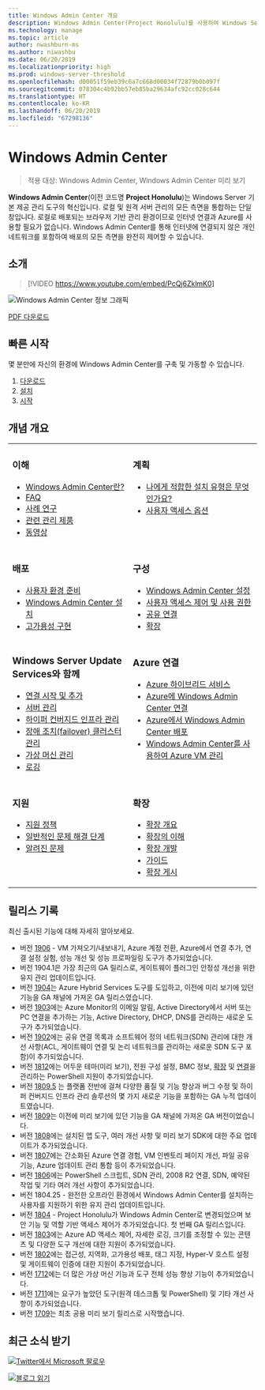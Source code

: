 ```yaml
---
title: Windows Admin Center 개요
description: Windows Admin Center(Project Honolulu)를 사용하여 Windows Server를 관리하는 방법을 설명합니다.
ms.technology: manage
ms.topic: article
author: nwashburn-ms
ms.author: niwashbu
ms.date: 06/20/2019
ms.localizationpriority: high
ms.prod: windows-server-threshold
ms.openlocfilehash: d00051f59eb39c6a7c668d00034f72879b0b097f
ms.sourcegitcommit: 078304c4b92bb57eb85ba29634afc92cc028c644
ms.translationtype: HT
ms.contentlocale: ko-KR
ms.lasthandoff: 06/20/2019
ms.locfileid: "67298136"
---
```

# <a name="windows-admin-center"></a>Windows Admin Center

> 적용 대상: Windows Admin Center, Windows Admin Center 미리 보기

**Windows Admin Center**(이전 코드명 **Project Honolulu**)는 Windows Server 기본 제공 관리 도구의 혁신입니다. 로컬 및 원격 서버 관리의 모든 측면을 통합하는 단일 창입니다. 로컬로 배포되는 브라우저 기반 관리 환경이므로 인터넷 연결과 Azure를 사용할 필요가 없습니다. Windows Admin Center를 통해 인터넷에 연결되지 않은 개인 네트워크를 포함하여 배포의 모든 측면을 완전히 제어할 수 있습니다.

## <a name="introduction"></a>소개

>[!VIDEO https://www.youtube.com/embed/PcQj6ZklmK0]

![Windows Admin Center 정보 그래픽](media/WAC1809Poster_thumb.PNG)

[PDF 다운로드](https://github.com/MicrosoftDocs/windowsserverdocs/raw/master/WindowsServerDocs/manage/windows-admin-center/media/WindowsAdminCenter1809Poster.pdf)

## <a name="quick-start"></a>빠른 시작

몇 분만에 자신의 환경에 Windows Admin Center를 구축 및 가동할 수 있습니다.

1. [다운로드](https://aka.ms/windowsadmincenter)
2. [설치](deploy/install.md)
3. [시작](use/get-started.md)

## <a name="contents-at-a-glance"></a>개념 개요

<table>
    <tr></tr>
    <tr>
        <td style="vertical-align: top;">
            <h3>이해</h3>
            <ul>
            <li><a href="understand/what-is.md">Windows Admin Center란?</a>
            <li><a href="understand/faq.md">FAQ</a>
            <li><a href="understand/case-studies.md">사례 연구</a>
            <li><a href="understand/related-management.md">관련 관리 제품</a>
            <li><a href="understand/videos.md">동영상</a>
            </ul>
        </td>
        <td style="vertical-align: top;">
            <h3>계획</h3>
            <ul>
            <li><a href="plan/installation-options.md">나에게 적합한 설치 유형은 무엇인가요?</a>
            <li><a href="plan/user-access-options.md">사용자 액세스 옵션</a>
            <br>
            </ul>
        </td>
    </tr>
    <tr>
        <td style="vertical-align: top;">
            <h3>배포</h3>
            <ul>
            <li><a href="deploy/prepare-environment.md">사용자 환경 준비</a>
            <li><a href="deploy/install.md">Windows Admin Center 설치</a>
            <li><a href="deploy/high-availability.md">고가용성 구현</a>
         </ul>
        </td>
        <td style="vertical-align: top;">
            <h3>구성</h3>
            <ul>
            <li><a href="configure/settings.md">Windows Admin Center 설정</a>
            <li><a href="configure/user-access-control.md">사용자 액세스 제어 및 사용 권한</a>
            <li><a href="configure/shared-connections.md">공유 연결</a>
            <li><a href="configure/using-extensions.md">확장</a>
            </ul>
        </td>
    </tr>
    <tr>
        <td style="vertical-align: top;">
            <h3>Windows Server Update Services와 함께</h3>
            <ul>
            <li><a href="use/get-started.md">연결 시작 및 추가</a>
            <li><a href="use/manage-servers.md">서버 관리</a>
            <li><a href="use/manage-hyper-converged.md">하이퍼 컨버지드 인프라 관리</a>
            <li><a href="use/manage-failover-clusters.md">장애 조치(failover) 클러스터 관리</a>
            <li><a href="use/manage-virtual-machines.md">가상 머신 관리</a>
            <li><a href="use/logging.md">로깅</a>
            </ul>
        </td>
        <td style="vertical-align: top;">
            <h3>Azure 연결</h3>
            <ul>
            <li><a href="azure/index.md">Azure 하이브리드 서비스</a></li>
            <li><a href="azure/azure-integration.md">Azure에 Windows Admin Center 연결</a></li>
            <li><a href="azure/deploy-wac-in-azure.md">Azure에서 Windows Admin Center 배포</a></li>
            <li><a href="azure/manage-azure-vms.md">Windows Admin Center를 사용하여 Azure VM 관리</a></li>
            </ul>
        </td>
    </tr>
    <tr>
            <td style="vertical-align: top;">
            <h3>지원</h3>
            <ul>
            <li><a href="support/index.md">지원 정책</a>
            <li><a href="support/troubleshooting.md">일반적인 문제 해결 단계</a>
            <li><a href="support/known-issues.md">알려진 문제</a>
            </ul>
        </td>
            <td style="vertical-align: top;">
            <h3>확장</h3>
            <ul>
            <li><a href="extend/extensibility-overview.md">확장 개요</a>
            <li><a href="extend/understand-extensions.md">확장의 이해</a>
            <li><a href="extend/developing-extensions.md">확장 개발</a>
            <li><a href="extend/publish-extensions.md">가이드</a>
            <li><a href="extend/publish-extensions.md">확장 게시</a>
            </ul>
        </td>
    </tr>

</table>

## <a name="release-history"></a>릴리스 기록

최신 출시된 기능에 대해 자세히 알아보세요.

- 버전 [1906](https://aka.ms/wac1906) - VM 가져오기/내보내기, Azure 계정 전환, Azure에서 연결 추가, 연결 설정 실험, 성능 개선 및 성능 프로파일링 도구가 추가되었습니다.
- 버전 1904.1은 가장 최근의 GA 릴리스로, 게이트웨이 플러그인 안정성 개선을 위한 유지 관리 업데이트입니다.
- 버전 [1904](https://aka.ms/wac1904)는 Azure Hybrid Services 도구를 도입하고, 이전에 미리 보기에 있던 기능을 GA 채널에 가져온 GA 릴리스였습니다.
- 버전 [1903](https://aka.ms/wac1903)에는 Azure Monitor의 이메일 알림, Active Directory에서 서버 또는 PC 연결을 추가하는 기능, Active Directory, DHCP, DNS를 관리하는 새로운 도구가 추가되었습니다.
- 버전 [1902](https://aka.ms/wac1902)에는 공유 연결 목록과 소프트웨어 정의 네트워크(SDN) 관리에 대한 개선 사항(ACL, 게이트웨이 연결 및 논리 네트워크를 관리하는 새로운 SDN 도구 포함)이 추가되었습니다.
- 버전 [1812](https://aka.ms/wac1812)에는 어두운 테마(미리 보기), 전원 구성 설정, BMC 정보, [확장](./configure/using-extensions.md#manage-extensions-with-powershell) 및 [연결](./use/get-started.md#use-powershell-to-import-or-export-your-connections-with-tags)을 관리하는 PowerShell 지원이 추가되었습니다.
- 버전 [1809.5](https://aka.ms/wac1809.5) 는 플랫폼 전반에 걸쳐 다양한 품질 및 기능 향상과 버그 수정 및 하이퍼 컨버지드 인프라 관리 솔루션의 몇 가지 새로운 기능을 포함하는 GA 누적 업데이트였습니다.
- 버전 [1809](https://cloudblogs.microsoft.com/windowsserver/2018/09/20/windows-admin-center-1809-and-sdk-now-generally-available/)는 이전에 미리 보기에 있던 기능을 GA 채널에 가져온 GA 버전이었습니다.
- 버전 [1808](https://aka.ms/WACPreview1808-InsiderBlog)에는 설치된 앱 도구, 여러 개선 사항 및 미리 보기 SDK에 대한 주요 업데이트가 추가되었습니다.
- 버전 [1807](https://aka.ms/WACPreview1807-InsiderBlog)에는 간소화된 Azure 연결 경험, VM 인벤토리 페이지 개선, 파일 공유 기능, Azure 업데이트 관리 통합 등이 추가되었습니다. 
- 버전 [1806](https://aka.ms/WACPreview1806-InsiderBlog)에는 PowerShell 스크립트, SDN 관리, 2008 R2 연결, SDN, 예약된 작업 및 기타 여러 개선 사항이 추가되었습니다.
- 버전 1804.25 - 완전한 오프라인 환경에서 Windows Admin Center를 설치하는 사용자를 지원하기 위한 유지 관리 업데이트입니다.
- 버전 [1804](https://cloudblogs.microsoft.com/windowsserver/2018/04/12/announcing-windows-admin-center-our-reimagined-management-experience/) - Project Honolulu가 Windows Admin Center로 변경되었으며 보안 기능 및 역할 기반 액세스 제어가 추가되었습니다. 첫 번째 GA 릴리스입니다.
- 버전 [1803](https://blogs.windows.com/windowsexperience/2018/03/13/announcing-project-honolulu-technical-preview-1803-and-rsat-insider-preview-for-windows-10)에는 Azure AD 액세스 제어, 자세한 로깅, 크기를 조정할 수 있는 콘텐츠 및 다양한 도구 개선에 대한 지원이 추가되었습니다.
- 버전 [1802](https://blogs.windows.com/windowsexperience/2018/02/13/announcing-windows-server-insider-preview-build-17093-project-honolulu-technical-preview-1802)에는 접근성, 지역화, 고가용성 배포, 태그 지정, Hyper-V 호스트 설정 및 게이트웨이 인증에 대한 지원이 추가되었습니다.
- 버전 [1712](https://blogs.windows.com/windowsexperience/2017/12/19/announcing-project-honolulu-technical-preview-1712-build-05002)에는 더 많은 가상 머신 기능과 도구 전체 성능 향상 기능이 추가되었습니다.
- 버전 [1711](https://cloudblogs.microsoft.com/windowsserver/2017/12/01/1711-update-to-project-honolulu-technical-preview-is-now-available/)에는 요구가 높았던 도구(원격 데스크톱 및 PowerShell) 및 기타 개선 사항이 추가되었습니다.
- 버전 [1709](https://cloudblogs.microsoft.com/windowsserver/2017/09/22/project-honolulu-technical-preview-is-now-available-for-download/)는 최초 공용 미리 보기 릴리스로 시작했습니다.

## <a name="stay-updated"></a>최근 소식 받기

![ ](//img-prod-cms-rt-microsoft-com.akamaized.net/cms/api/am/imageFileData/REOolR)[Twitter에서 Microsoft 팔로우](https://twitter.com/servermgmt)

![ ](//img-prod-cms-rt-microsoft-com.akamaized.net/cms/api/am/imageFileData/REOtyw)[블로그 읽기](https://blogs.technet.microsoft.com/servermanagement/)
